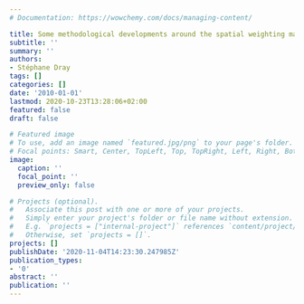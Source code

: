 ```yaml
---
# Documentation: https://wowchemy.com/docs/managing-content/

title: Some methodological developments around the spatial weighting matrix in ecology
subtitle: ''
summary: ''
authors:
- Stéphane Dray
tags: []
categories: []
date: '2010-01-01'
lastmod: 2020-10-23T13:28:06+02:00
featured: false
draft: false

# Featured image
# To use, add an image named `featured.jpg/png` to your page's folder.
# Focal points: Smart, Center, TopLeft, Top, TopRight, Left, Right, BottomLeft, Bottom, BottomRight.
image:
  caption: ''
  focal_point: ''
  preview_only: false

# Projects (optional).
#   Associate this post with one or more of your projects.
#   Simply enter your project's folder or file name without extension.
#   E.g. `projects = ["internal-project"]` references `content/project/deep-learning/index.md`.
#   Otherwise, set `projects = []`.
projects: []
publishDate: '2020-11-04T14:23:30.247985Z'
publication_types:
- '0'
abstract: ''
publication: ''
---
```

